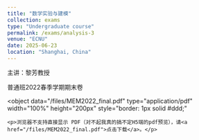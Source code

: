 ```yaml
---
title: "数学实验与建模"
collection: exams
type: "Undergraduate course"
permalink: /exams/analysis-3
venue: "ECNU"
date: 2025-06-23
location: "Shanghai, China"
---
```

主讲：黎芳教授

普通班2022春季学期期末卷

<object 
    data="/files/MEM2022_final.pdf" 
    type="application/pdf" 
    width="100%" 
    height="200px"
    style="border: 1px solid #ddd;"
>
    <p>浏览器不支持直接显示 PDF（对不起我真的搞不定H5端的pdf预览），请<a href="/files/MEM2022_final.pdf">点击下载</a>。</p>
</object>
